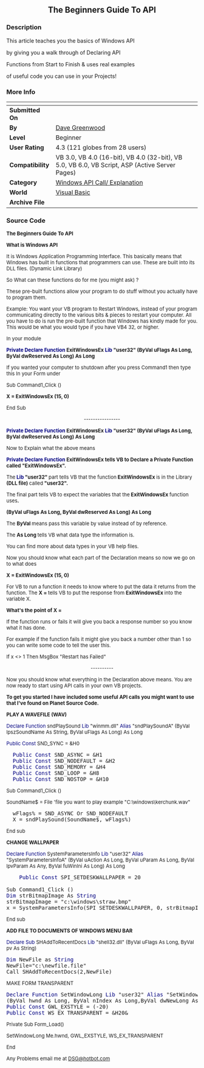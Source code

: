 ﻿<div align="center">

## The Beginners Guide To API


</div>

### Description

This article teaches you the basics of Windows API

by giving you a walk through of Declaring API

Functions from Start to Finish & uses real examples

of useful code you can use in your Projects!
 
### More Info
 


<span>             |<span>
---                |---
**Submitted On**   |
**By**             |[Dave Greenwood](https://github.com/Planet-Source-Code/PSCIndex/blob/master/ByAuthor/dave-greenwood.md)
**Level**          |Beginner
**User Rating**    |4.3 (121 globes from 28 users)
**Compatibility**  |VB 3\.0, VB 4\.0 \(16\-bit\), VB 4\.0 \(32\-bit\), VB 5\.0, VB 6\.0, VB Script, ASP \(Active Server Pages\) 
**Category**       |[Windows API Call/ Explanation](https://github.com/Planet-Source-Code/PSCIndex/blob/master/ByCategory/windows-api-call-explanation__1-39.md)
**World**          |[Visual Basic](https://github.com/Planet-Source-Code/PSCIndex/blob/master/ByWorld/visual-basic.md)
**Archive File**   |[](https://github.com/Planet-Source-Code/dave-greenwood-the-beginners-guide-to-api__1-9524/archive/master.zip)





### Source Code

<p><font size="2"><b>The Beginners Guide To API</b></font></p>
<p><font size="2"><b>What is Windows API</b></font></p>
<p><font size="2">It is Windows Application Programming
Interface. This basically means that Windows has built in
functions that programmers can use. These are built into its DLL
files. (Dynamic Link Library)</font></p>
<p><font size="2">So What can these functions do for me (you
might ask) ?</font></p>
<p><font size="2">These pre-built functions allow your program to
do stuff without you actually have to program them.</font></p>
<p><font size="2">Example: You want your VB program to Restart
Windows, instead of your program communicating directly to the
various bits &amp; pieces to restart your computer. All you have
to do is run the pre-built function that Windows has kindly made
for you. This would be what you would type if you have VB4 32, or
higher.</font></p>
<p><font size="2">In your module</font></p>
<p><font color="#000080" size="2"><b>Private</b></font><font
size="2"><b> </b></font><font color="#000080" size="2"><b>Declare</b></font><font
size="2"><b> </b></font><font color="#000080" size="2"><b>Function</b></font><font
size="2"><b> ExitWindowsEx </b></font><font color="#000080"
size="2"><b>Lib</b></font><font size="2"><b> &quot;user32&quot;
(ByVal uFlags As Long, ByVal dwReserved As Long) As Long</b></font></p>
<p><font size="2">If you wanted your computer to shutdown after
you press Command1 then type this In your Form under</font></p>
<p><font size="2">Sub Command1_Click ()</font></p>
<p><font size="2"><b>X = ExitWindowsEx (15, 0) </b></font></p>
<p><font size="2">End Sub </font></p>
<p align="center"><font size="2">----------------</font></p>
<p><font color="#000080" size="2"><b>Private</b></font><font
size="2"><b> </b></font><font color="#000080" size="2"><b>Declare</b></font><font
size="2"><b> </b></font><font color="#000080" size="2"><b>Function</b></font><font
size="2"><b> ExitWindowsEx </b></font><font color="#000080"
size="2"><b>Lib</b></font><font size="2"><b> &quot;user32&quot;
(ByVal uFlags As Long, ByVal dwReserved As Long) As Long</b></font></p>
<p><font size="2">Now to Explain what the above means</font></p>
<p><font color="#000080" size="2"><b>Private</b></font><font
size="2"><b> </b></font><font color="#000080" size="2"><b>Declare</b></font><font
size="2"><b> </b></font><font color="#000080" size="2"><b>Function</b></font><font
size="2"><b> ExitWindowsEx tells VB to Declare a Private Function
called &quot;ExitWindowsEx&quot;. </b></font></p>
<p><font size="2">The<b> </b></font><font color="#000080"
size="2"><b>Lib</b></font><font size="2"><b> &quot;user32&quot; </b>part
tells VB that the function<b> ExitWindowsEx </b>is in the Library<b>
(DLL file) </b>called<b> &quot;user32&quot;. </b></font></p>
<p><font size="2">The final part tells VB to expect the variables
that the<b> ExitWindowsEx </b>function uses<b>. </b></font></p>
<p><font size="2"><b>(ByVal uFlags As Long, ByVal dwReserved As
Long) As Long</b></font></p>
<p><font size="2">The <b>ByVal </b>means pass this variable by
value instead of by reference.</font></p>
<p><font size="2">The <b>As Long </b>tells VB what data type the
information is.</font></p>
<p><font size="2">You can find more about data types in your VB
help files.</font></p>
<p><font size="2">Now you should know what each part of the
Declaration means so now we go on to what does</font></p>
<p><font size="2"><b>X = ExitWindowsEx (15, 0)</b></font></p>
<p><font size="2">For VB to run a function it needs to know where
to put the data it returns from the function. The <b>X = </b>tells
VB to put the response from <b>ExitWindowsEx </b>into the
variable X. </font></p>
<p><font size="2"><b>What's the point of X = </b></font></p>
<p><font size="2">If the function runs or fails it will give you
back a response number so you know what it has done.</font></p>
<p><font size="2">For example if the function fails it might give
you back a number other than 1 so you can write some code to tell
the user this.</font></p>
<p><font size="2">If x &lt;&gt; 1 Then MsgBox &quot;Restart has
Failed&quot;</font></p>
<p align="center"><font size="2">----------</font></p>
<p><font size="2">Now you should know what everything in the
Declaration above means. You are now ready to start using API
calls in your own VB projects. </font></p>
<p><font size="2"><b>To get you started I have included some
useful API calls you might want to use that I've found on Planet
Source Code.</b></font></p>
<p><font size="2"><b>PLAY A WAVEFILE (WAV)</b></font></p>
<p><font color="#000080" size="2">Declare</font><font size="2"> </font><font
color="#000080" size="2">Function</font><font size="2">
sndPlaySound </font><font color="#000080" size="2">Lib</font><font
size="2"> &quot;winmm.dll&quot; </font><font color="#000080"
size="2">Alias</font><font size="2"> &quot;sndPlaySoundA&quot;
(ByVal lpszSoundName As String, ByVal uFlags As Long) As Long </font></p>
<p><font color="#000080" size="2">Public</font><font size="2"> </font><font
color="#000080" size="2">Const</font><font size="2"> SND_SYNC =
&amp;H0 </font></p>
<pre>  <font color="#000080">Public</font> <font
color="#000080">Const</font> SND_ASYNC = &amp;H1
  <font color="#000080">Public</font> <font color="#000080">Const</font> SND_NODEFAULT = &amp;H2
  <font color="#000080">Public</font> <font color="#000080">Const</font> SND_MEMORY = &amp;H4
  <font color="#000080">Public</font> <font color="#000080">Const</font> SND_LOOP = &amp;H8
  <font color="#000080">Public</font> <font color="#000080">Const</font> SND_NOSTOP = &amp;H10</pre>
<p><font size="2">Sub Command1_Click ()</font></p>
<p><font size="2">SoundName$ = File 'file you want to play
example &quot;C:\windows\kerchunk.wav&quot; </font></p>
<pre>  wFlags% = SND_ASYNC Or SND_NODEFAULT
  X = sndPlaySound(SoundName$, wFlags%)</pre>
<p><font size="2">End sub</font></p>
<p><font size="2"><b>CHANGE WALLPAPER</b></font></p>
<p><font color="#000080" size="2">Declare</font><font size="2"> </font><font
color="#000080" size="2">Function</font><font size="2">
SystemParametersInfo </font><font color="#000080" size="2">Lib</font><font
size="2"> &quot;user32&quot; </font><font color="#000080"
size="2">Alias</font><font size="2">
&quot;SystemParametersInfoA&quot; (ByVal uAction As Long, ByVal
uParam As Long, ByVal lpvParam As Any, ByVal fuWinIni As Long) As
Long </font></p>
<pre>
	<font color="#000080">Public</font> <font color="#000080">Const</font> SPI_SETDESKWALLPAPER = 20
<font color="#000080">
</font>Sub Command1_Click ()
<font color="#000080">Dim</font> strBitmapImage As <font
color="#000080">String
</font>strBitmapImage = &quot;c:\windows\straw.bmp&quot;
x = SystemParametersInfo(SPI_SETDESKWALLPAPER, 0, strBitmapImage, 0)</pre>
<p><font size="2">End sub</font></p>
<p><font size="2"><b>ADD FILE TO DOCUMENTS OF WINDOWS MENU BAR</b></font></p>
<p><font color="#000080" size="2">Declare</font><font size="2"> </font><font
color="#000080" size="2">Sub</font><font size="2">
SHAddToRecentDocs </font><font color="#000080" size="2">Lib</font><font
size="2"> &quot;shell32.dll&quot; (ByVal uFlags As Long, ByVal pv
As String)</font></p>
<pre><font color="#000080">Dim</font> NewFile as <font
color="#000080">String
</font>NewFile=&quot;c:\newfile.file&quot;
Call SHAddToRecentDocs(2,NewFile)</pre>
<p><font size="2">MAKE FORM TRANSPARENT</font></p>
<pre><font color="#000080">Declare</font> <font color="#000080">Function</font> SetWindowLong <font
color="#000080">Lib</font> &quot;user32&quot; <font
color="#000080">Alias</font> &quot;SetWindowLongA&quot; _
(ByVal hwnd As Long, ByVal nIndex As Long,ByVal dwNewLong As Long) As Long
<font color="#000080">Public</font> <font color="#000080">Const</font> GWL_EXSTYLE = (-20)
<font color="#000080">Public</font> <font color="#000080">Const</font> WS_EX_TRANSPARENT = &amp;H20&amp;</pre>
<p><font size="2">Private Sub Form_Load()</font></p>
<p><font size="2">SetWindowLong Me.hwnd, GWL_EXSTYLE,
WS_EX_TRANSPARENT</font></p>
<p><font size="2">End</font></p>
<p><font size="2">Any Problems email me at </font><a
href="mailto:DSG@hotbot.com"><font size="2">DSG@hotbot.com</font></a><font
size="2"> </font></p>

